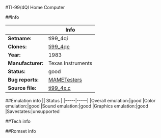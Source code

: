 #TI-99/4QI Home Computer

##Info

||Info|
|-----|-----|
|**Setname:**|ti99_4qi
|**Clones:**|[ti99_4qe](ti99_4qe.md)
|**Year:**|1983
|**Manufacturer:**|Texas Instruments
|**Status:**|good
|**Bug reports:**|[MAMETesters](http://mametesters.org/view_all_set.php?type=1&temporary=y&search=ti99_4x.c)
|**Source file:**|[ti99_4x.c](https://github.com/mamedev/mame/blob/master/src/mess/drivers/ti99_4x.c)

##Emulation info
|| Status |
|-----|-----|
|Overall emulation:|good
|Color emulation:|good
|Sound emulation:|good
|Graphics emulation:|good
|Savestates:|unsupported

##Tech info

##Romset info

<!--- START OF EDITED COMMENT DO NOT TOUCH TEXT ABOVE-->
